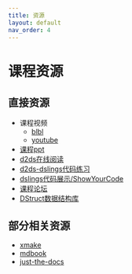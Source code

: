```yaml
---
title: 资源
layout: default
nav_order: 4
---
```


# 课程资源

## 直接资源

- 课程视频
  - [blbl](https://space.bilibili.com/65858958/channel/seriesdetail?sid=4040405)
  - [youtube]() 
- [课程ppt](assets/pdfs)
- [d2ds在线阅读](https://sunrisepeak.github.io/d2ds/)
- [d2ds-dslings代码练习](https://github.com/Sunrisepeak/d2ds)
- [dslings代码展示/ShowYourCode](https://github.com/Sunrisepeak/d2ds-courses/tree/show-your-code-2024)
- [课程论坛](https://github.com/Sunrisepeak/d2ds-courses/discussions)
- [DStruct数据结构库](https://github.com/Sunrisepeak/DStruct)

## 部分相关资源

- [xmake](https://github.com/xmake-io/xmake)
- [mdbook](https://github.com/rust-lang/mdBook)
- [just-the-docs](https://github.com/just-the-docs/just-the-docs)